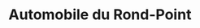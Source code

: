 ---
title: "Automobile du Rond-Point"
url: /dolus-doleron/automobile-du-rond-point/
shop: Autowerkstatt
---